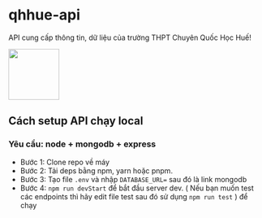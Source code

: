 # qhhue-api
API cung cấp thông tin, dữ liệu của trường THPT Chuyên Quốc Học Huế!

[<img src="https://your-image-url.type" width="100" height="100">](https://www.facebook.com/DoantruongQuocHoc)

## Cách setup API chạy local
### Yêu cầu: node + mongodb + express
- Bước 1: Clone repo về máy
- Bước 2: Tải deps bằng npm, yarn hoặc pnpm.
- Bước 3: Tạo file `.env` và nhập `DATABASE_URL=` sau đó là link mongodb
- Bước 4: `npm run devStart` để bắt đầu server dev. ( Nếu bạn muốn test các endpoints thì hãy edit file test sau đó sử dụng `npm run test` ) để chạy
